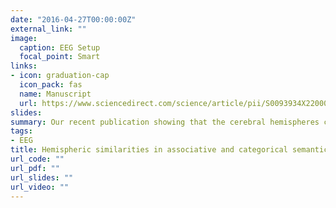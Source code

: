 ```yaml
---
date: "2016-04-27T00:00:00Z"
external_link: ""
image: 
  caption: EEG Setup
  focal_point: Smart
links:
- icon: graduation-cap
  icon_pack: fas
  name: Manuscript
  url: https://www.sciencedirect.com/science/article/pii/S0093934X22000530?casa_token=tw2f-4FucrAAAAAA:IORjvjwvcFdiaBTRviq6jrV9zfmrkX4dFk6EK4bcYqnHbt8waiOETH8kEphw0eFeOKRqTKc1rQ
slides: 
summary: Our recent publication showing that the cerebral hemispheres can represent semantic information similarly given a task that requires deep semantic processing.
tags:
- EEG
title: Hemispheric similarities in associative and categorical semantic processing
url_code: ""
url_pdf: ""
url_slides: ""
url_video: ""
---
```

